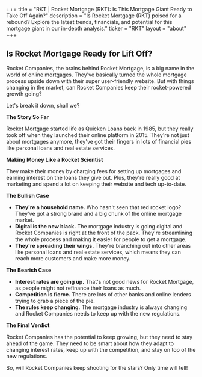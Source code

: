 +++
title = "RKT |  Rocket Mortgage (RKT): Is This Mortgage Giant Ready to Take Off Again?"
description = "Is Rocket Mortgage (RKT) poised for a rebound? Explore the latest trends, financials, and potential for this mortgage giant in our in-depth analysis."
ticker = "RKT"
layout = "about"
+++

        


##  Is Rocket Mortgage Ready for Lift Off?

Rocket Companies, the brains behind Rocket Mortgage, is a big name in the world of online mortgages. They've basically turned the whole mortgage process upside down with their super user-friendly website.  But with things changing in the market, can Rocket Companies keep their rocket-powered growth going?

Let's break it down, shall we?

**The Story So Far**

Rocket Mortgage started life as Quicken Loans back in 1985, but they really took off when they launched their online platform in 2015.  They're not just about mortgages anymore, they've got their fingers in lots of financial pies like personal loans and real estate services.

**Making Money Like a Rocket Scientist**

They make their money by charging fees for setting up mortgages and earning interest on the loans they give out.  Plus, they're really good at marketing and spend a lot on keeping their website and tech up-to-date.

**The Bullish Case**

* **They're a household name.**  Who hasn't seen that red rocket logo?  They've got a strong brand and a big chunk of the online mortgage market.
* **Digital is the new black.**  The mortgage industry is going digital and Rocket Companies is right at the front of the pack.  They're streamlining the whole process and making it easier for people to get a mortgage.
* **They're spreading their wings.**  They're branching out into other areas like personal loans and real estate services, which means they can reach more customers and make more money. 

**The Bearish Case**

* **Interest rates are going up.**  That's not good news for Rocket Mortgage, as people might not refinance their loans as much. 
* **Competition is fierce.**  There are lots of other banks and online lenders trying to grab a piece of the pie. 
* **The rules keep changing.**  The mortgage industry is always changing and Rocket Companies needs to keep up with the new regulations.

**The Final Verdict**

Rocket Companies has the potential to keep growing, but they need to stay ahead of the game.  They need to be smart about how they adapt to changing interest rates, keep up with the competition, and stay on top of the new regulations.

So, will Rocket Companies keep shooting for the stars? Only time will tell! 

        
